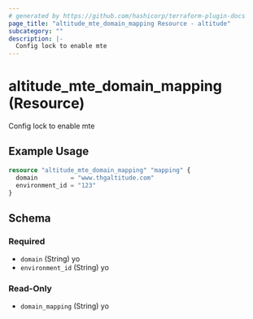 ```yaml
---
# generated by https://github.com/hashicorp/terraform-plugin-docs
page_title: "altitude_mte_domain_mapping Resource - altitude"
subcategory: ""
description: |-
  Config lock to enable mte
---
```


# altitude_mte_domain_mapping (Resource)

Config lock to enable mte

## Example Usage

```terraform
resource "altitude_mte_domain_mapping" "mapping" {
  domain         = "www.thgaltitude.com"
  environment_id = "123"
}
```

<!-- schema generated by tfplugindocs -->
## Schema

### Required

- `domain` (String) yo
- `environment_id` (String) yo

### Read-Only

- `domain_mapping` (String) yo
